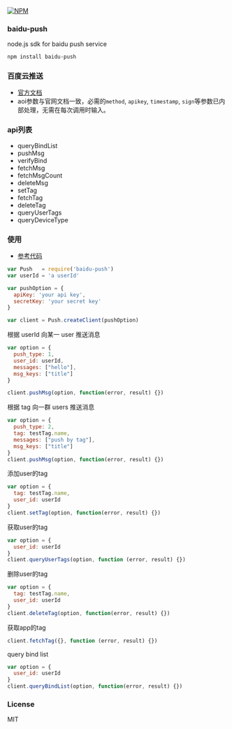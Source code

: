 [![NPM](https://nodei.co/npm/baidu-push.png?downloads=true)](https://nodei.co/npm/baidu-push/)

### baidu-push

node.js sdk for baidu push service

```bash
npm install baidu-push
```

### 百度云推送
* [官方文档](http://developer.baidu.com/wiki/index.php?title=docs/cplat/push/api/list)
* aoi参数与官网文档一致，必需的`method`, `apikey`, `timestamp`, `sign`等参数已内部处理，无需在每次调用时输入。

### api列表
* queryBindList
* pushMsg
* verifyBind
* fetchMsg
* fetchMsgCount
* deleteMsg
* setTag
* fetchTag
* deleteTag
* queryUserTags
* queryDeviceType

### 使用
* [参考代码](test/index.js)

```js
var Push   = require('baidu-push')
var userId = 'a userId'

var pushOption = {
  apiKey: 'your api key',
  secretKey: 'your secret key'
}

var client = Push.createClient(pushOption)
```

根据 userId 向某一 user 推送消息
```js
var option = {
  push_type: 1,
  user_id: userId,
  messages: ["hello"],
  msg_keys: ["title"]
}

client.pushMsg(option, function(error, result) {})
```

根据 tag 向一群 users 推送消息
```js
var option = {
  push_type: 2,
  tag: testTag.name,
  messages: ["push by tag"],
  msg_keys: ["title"]
}
client.pushMsg(option, function(error, result) {})
```

添加user的tag
```js
var option = {
  tag: testTag.name,
  user_id: userId
}
client.setTag(option, function(error, result) {})
```

获取user的tag
```js
var option = {
  user_id: userId
}
client.queryUserTags(option, function (error, result) {})
```

删除user的tag
```js
var option = {
  tag: testTag.name,
  user_id: userId
}
client.deleteTag(option, function(error, result) {})
```

获取app的tag
```js
client.fetchTag({}, function (error, result) {})
```

query bind list
```js
var option = {
  user_id: userId
}
client.queryBindList(option, function(error, result) {})
```

### License
MIT
